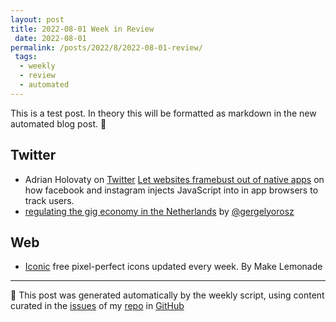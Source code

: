 ```yaml
---
layout: post
title: 2022-08-01 Week in Review
 date: 2022-08-01
permalink: /posts/2022/8/2022-08-01-review/
 tags:
  - weekly
  - review
  - automated
---
```

 
This is a test post. In theory this will be formatted as markdown in the new automated blog post. 🤞 

## Twitter
-  Adrian Holovaty on [Twitter](https://twitter.com/adrianholovaty/status/1557478354152034305?s=21&t=a2HdPvHDrxSkVDYp6eixSg) 
[Let websites framebust out of native apps](https://www.holovaty.com/writing/framebust-native-apps/) on how facebook and instagram injects JavaScript into in app browsers to track users.
-  [regulating the gig economy in the Netherlands](https://twitter.com/gergelyorosz/status/1557300310091120640?s=21&t=5QhrUGO3QoBD2V8ytv6gmg) by [@gergelyorosz](https://twitter.com/gergelyorosz?s=21&t=5QhrUGO3QoBD2V8ytv6gmg)

## Web
-  [Iconic](https://iconic.app/) free pixel-perfect icons updated every week. By Make Lemonade

***
🤖 This post was generated automatically by the weekly script, using content curated in the [issues](https://github.com/nateraluis/nateraluis.github.io/issues) of my [repo](https://github.com/nateraluis/nateraluis.github.io/) in [GitHub](https://github.com/nateraluis)

